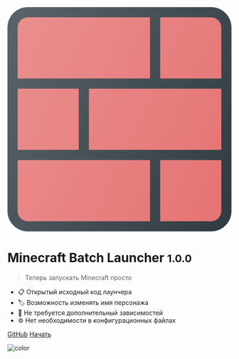 ![logo](_media/logo.svg ':size=10%')

# Minecraft Batch Launcher <small>1.0.0</small>

> Теперь запускать Minecraft просто

* 📋 Открытый исходный код лаунчера
* 🏷️ Возможность изменять имя персонажа
* 🧰 Не требуется дополнительный зависимостей
* ⚙️ Нет необходимости в конфигурационных файлах

[GitHub](https://github.com/iiiypuk/minecraft-launcher/)
[Начать](/readme)

![color](#F8F8F8)

